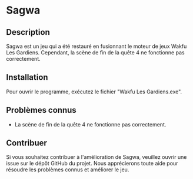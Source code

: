 # Sagwa

## Description

Sagwa est un jeu qui a été restauré en fusionnant le moteur de jeux Wakfu Les Gardiens. Cependant, la scène de fin de la quête 4 ne fonctionne pas correctement.

## Installation

Pour ouvrir le programme, exécutez le fichier "Wakfu Les Gardiens.exe".

## Problèmes connus

- La scène de fin de la quête 4 ne fonctionne pas correctement.

## Contribuer

Si vous souhaitez contribuer à l'amélioration de Sagwa, veuillez ouvrir une issue sur le dépôt GitHub du projet. Nous apprécierons toute aide pour résoudre les problèmes connus et améliorer le jeu.
